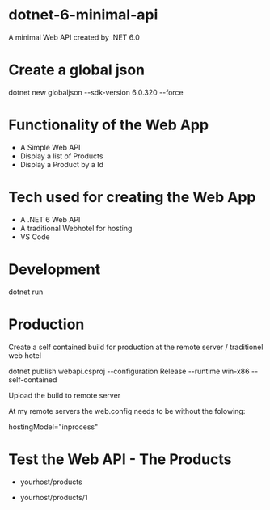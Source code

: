 # dotnet-6-minimal-api

A minimal Web API created by .NET 6.0

# Create a global json

dotnet new globaljson --sdk-version 6.0.320 --force

# Functionality of the Web App

- A Simple Web API
- Display a list of Products
- Display a Product by a Id

# Tech used for creating the Web App

- A .NET 6 Web API
- A traditional Webhotel for hosting
- VS Code

# Development

dotnet run

# Production

Create a self contained build for production at the remote server / traditionel web hotel

dotnet publish webapi.csproj --configuration Release --runtime win-x86 --self-contained

Upload the build to remote server

At my remote servers the web.config needs to be without the folowing:

hostingModel="inprocess"

# Test the Web API - The Products

- yourhost/products

- yourhost/products/1

